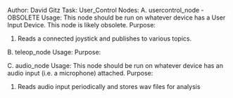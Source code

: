 Author: David Gitz
Task: User_Control
Nodes:
A. usercontrol_node - OBSOLETE
Usage: This node should be run on whatever device has a User Input Device.  This node is likely obsolete.
Purpose:
1. Reads a connected joystick and publishes to various topics.

B. teleop_node
Usage:
Purpose:

C. audio_node
Usage: This node should be run on whatever device has an audio input (i.e. a microphone) attached.
Purpose:
1. Reads audio input periodically and stores wav files for analysis
